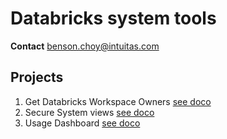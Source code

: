 # Databricks system tools

**Contact**
benson.choy@intuitas.com

## Projects

1. Get Databricks Workspace Owners [see doco](get_all_workspaces_and_owners/get_all_workspaces_and_owners.md)
2. Secure System views [see doco](secure_system__dbt_project/secure_system__dbt_project.md)
3. Usage Dashboard [see doco](secure_system__dbt_project/secure_system__dbt_project.md)

